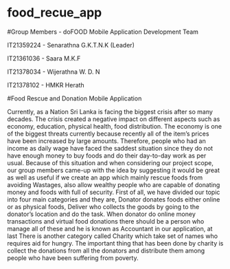 # food_recue_app

#Group Members - doFOOD Mobile Application Development Team

IT21359224 - Senarathna G.K.T.N.K (Leader)

IT21361036 - Saara M.K.F

IT21378034 - Wijerathna W. D. N

IT21378102 - HMKR Herath


#Food Rescue and Donation Mobile Application

Currently, as a Nation Sri Lanka is facing the biggest crisis after so many decades. The crisis created a negative impact on different aspects such as economy, education, physical health, food distribution. The economy is one of the biggest threats currently because recently all of the item’s prices have been increased by large amounts. Therefore, people who had an income as daily wage have faced the saddest situation since they do not have enough money to buy foods and do their day-to-day work as per usual. Because of this situation and when considering our project scope, our group members came-up with the idea by suggesting it would be great as well as useful if we create an app which mainly rescue foods from avoiding Wastages, also allow wealthy people who are capable of donating money and foods with full of security. First of all, we have divided our topic into four main categories and they are, Donator donates foods either online or as physical foods, Deliver who collects the goods by going to the donator’s location and do the task. When donator do online money transactions and virtual food donations there should be a person who manage all of these and he is known as Accountant in our application, at last There is another category called Charity which take set of names who requires aid for hungry. The important thing that has been done by charity is collect the donations from all the donators and distribute them among people who have been suffering from poverty.
